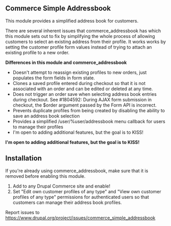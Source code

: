 ## Commerce Simple Addressbook

This module provides a simplified address book for customers.

There are several inherent issues that commerce_addressbook has which this module sets out to fix by simplifying the whole process of allowing customers to select an existing address from their profile. It works works by setting the customer profile form values instead of trying to attach an existing profile to a new order.

**Differences in this module and commerce_addressbook**
* Doesn't attempt to reassign existing profiles to new orders, just populates the form fields in form state.
* Clones a saved profile entered during checkout so that it is not associated with an order and can be edited or deleted at any time.
* Does not trigger an order save when selecting address book entries during checkout. See #1804592: During AJAX form submission in checkout, the $order argument passed by the Form API is incorrect.
* Prevents duplicate profiles from being created by disabling the ability to save an address book selection
* Provides a simplified /user/%user/addressbook menu callback for users to manage their profiles
* I'm open to adding additional features, but the goal is to KISS!

**I'm open to adding additional features, but the goal is to KISS!**

## Installation

If you're already using commerce_addressbook, make sure that it is removed before
enabling this module.

1) Add to any Drupal Commerce site and enable!
2) Set "Edit own customer profiles of any type" and "View own customer profiles of any type" permissions for authenticated users so that customers can manage their address book profiles.

Report issues to https://www.drupal.org/project/issues/commerce_simple_addressbook
